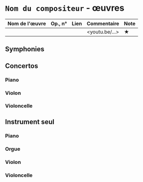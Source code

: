 # `Nom du compositeur` - œuvres 


|Nom de l'œuvre| Op., n° | Lien | Commentaire | Note|
|--------|----|-------|---------|----|
|        |     |   | <youtu.be/...>   |  ★|




## Symphonies

## Concertos
### Piano
### Violon
### Violoncelle


## Instrument seul
### Piano
### Orgue
### Violon
### Violoncelle


